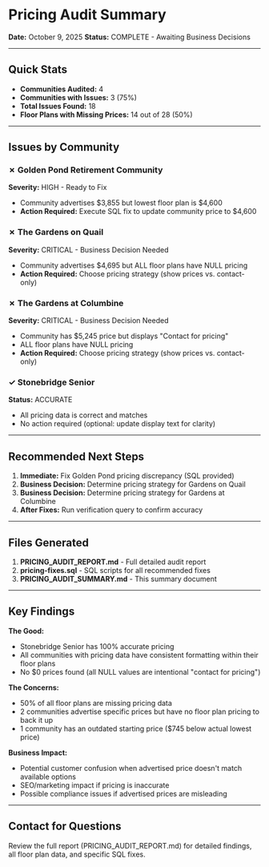 # Pricing Audit Summary

**Date:** October 9, 2025
**Status:** COMPLETE - Awaiting Business Decisions

---

## Quick Stats

- **Communities Audited:** 4
- **Communities with Issues:** 3 (75%)
- **Total Issues Found:** 18
- **Floor Plans with Missing Prices:** 14 out of 28 (50%)

---

## Issues by Community

### ✗ Golden Pond Retirement Community
**Severity:** HIGH - Ready to Fix
- Community advertises $3,855 but lowest floor plan is $4,600
- **Action Required:** Execute SQL fix to update community price to $4,600

### ✗ The Gardens on Quail
**Severity:** CRITICAL - Business Decision Needed
- Community advertises $4,695 but ALL floor plans have NULL pricing
- **Action Required:** Choose pricing strategy (show prices vs. contact-only)

### ✗ The Gardens at Columbine
**Severity:** CRITICAL - Business Decision Needed
- Community has $5,245 price but displays "Contact for pricing"
- ALL floor plans have NULL pricing
- **Action Required:** Choose pricing strategy (show prices vs. contact-only)

### ✓ Stonebridge Senior
**Status:** ACCURATE
- All pricing data is correct and matches
- No action required (optional: update display text for clarity)

---

## Recommended Next Steps

1. **Immediate:** Fix Golden Pond pricing discrepancy (SQL provided)
2. **Business Decision:** Determine pricing strategy for Gardens on Quail
3. **Business Decision:** Determine pricing strategy for Gardens at Columbine
4. **After Fixes:** Run verification query to confirm accuracy

---

## Files Generated

1. **PRICING_AUDIT_REPORT.md** - Full detailed audit report
2. **pricing-fixes.sql** - SQL scripts for all recommended fixes
3. **PRICING_AUDIT_SUMMARY.md** - This summary document

---

## Key Findings

**The Good:**
- Stonebridge Senior has 100% accurate pricing
- All communities with pricing data have consistent formatting within their floor plans
- No $0 prices found (all NULL values are intentional "contact for pricing")

**The Concerns:**
- 50% of all floor plans are missing pricing data
- 2 communities advertise specific prices but have no floor plan pricing to back it up
- 1 community has an outdated starting price ($745 below actual lowest price)

**Business Impact:**
- Potential customer confusion when advertised price doesn't match available options
- SEO/marketing impact if pricing is inaccurate
- Possible compliance issues if advertised prices are misleading

---

## Contact for Questions

Review the full report (PRICING_AUDIT_REPORT.md) for detailed findings, all floor plan data, and specific SQL fixes.
